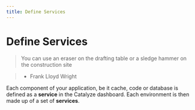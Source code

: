 ```yaml
---
title: Define Services
---
```


# Define Services

> You can use an eraser on the drafting table or a sledge hammer on the construction site

> - Frank Lloyd Wright

Each component of your application, be it cache, code or database is defined as a **service** in the Catalyze dashboard. Each environment is then made up of a set of **services**.